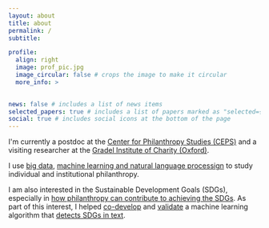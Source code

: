 ```yaml
---
layout: about
title: about
permalink: /
subtitle: 

profile:
  align: right
  image: prof_pic.jpg
  image_circular: false # crops the image to make it circular
  more_info: >
  

news: false # includes a list of news items
selected_papers: true # includes a list of papers marked as "selected={true}"
social: true # includes social icons at the bottom of the page
---
```


I'm currently a postdoc at the [Center for Philanthropy Studies (CEPS)](https://ceps.unibas.ch/en/) and a visiting researcher at the [Gradel Institute of Charity (Oxford)](https://www.gradelinstituteofcharity.co.uk). 

I use [big data](https://doi.org/10.1177/08997640231185119), [machine learning and natural language processign](https://www.econstor.eu/bitstream/10419/283363/1/1844747557.pdf) to study individual and institutional philanthropy. 

I am also interested in the Sustainable Development Goals (SDGs), especially in [how philanthropy can contribute to achieving the SDGs](https://doi.org/10.1080/15487733.2023.2236501). As part of this interest, I helped [co-develop](https://arxiv.org/pdf/2110.05856) and [validate](https://arxiv.org/pdf/2301.11353) a machine learning algorithm that [detects SDGs in text](https://www.text2sdg.io).   
